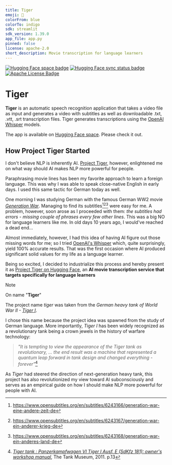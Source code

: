 ```yaml
---
title: Tiger
emoji: 🎥
colorFrom: blue
colorTo: indigo
sdk: streamlit
sdk_version: 1.39.0
app_file: app.py
pinned: false
license: apache-2.0
short_description: Movie transcription for language learners
---
```


[![Hugging Face space badge]][Hugging Face space URL]
[![Hugging Face sync status badge]][Hugging Face sync status URL]
[![Apache License Badge]][Apache License, Version 2.0]

Tiger
=====

__Tiger__ is an automatic speech recognition application that takes a video file as input and generates a video with
subtitles as well as downloadable .txt, .vtt, .srt transcription files. Tiger generates transcriptions using the
[OpenAI Whisper](https://openai.com/blog/whisper) models.

The app is available on [Hugging Face space][Project Tiger on Hugging Face]. Please check it out.

How Project Tiger Started
-------------------------

I don't believe NLP is inherently AI. [Project Tiger](), however, enlightened me on what way should AI makes NLP more
powerful for people.

Paraphrasing movie lines has been my favorite approach to learn a foreign language. This was why I was able to speak
close-native English in early days. I used this same tactic for German today as well.

One morning I was studying German with the famous German WW2 movie
[_Generation War_](https://youtu.be/TmyGPX23px4?si=wk3V62vLUe9zFzfo). Managing to find its subtitles[^1][^2][^3] were
easy for me. A problem, however, soon arose as I proceeded with them: _the subtitles had errors - missing couple of
phrases every few other lines_. This was a big NO for language learners like me. In old days 10 years ago, I would've
reached a dead end... 

[^1]: https://www.opensubtitles.org/en/subtitles/6243166/generation-war-eine-andere-zeit-de
[^2]: https://www.opensubtitles.org/en/subtitles/6243167/generation-war-ein-anderer-krieg-de
[^3]: https://www.opensubtitles.org/en/subtitles/6243168/generation-war-ein-anderes-land-de

Almost immediately, however, I had this idea of having AI figure out those missing words for me; so I tried
[OpenAI's Whisper](https://huggingface.co/spaces/openai/whisper) which, quite surprisingly, yield 100% accurate results.
That was the first occasion where AI produced significant solid values for my life as a language learner.

Being so excited, I decided to industrialize this process and hereby present it as [Project Tiger on Hugging Face], an
__AI movie transcription service that targets specifically for language learners__

> [!NOTE]
> 
> On name "__Tiger__"
>
> The project name _tiger_ was taken from the _German heavy tank of World War II -
> [Tiger I](https://tanks-encyclopedia.com/ww2/germany/panzer-vi_tiger.php#index17)_.
> 
> I chose this name because the project idea was spawned from the study of German language. More importantly, _Tiger I_
> has been widely recognized as a revolutionary tank being a crown jewels in the history of warfare technology: 
> 
> > _"It is tempting to view the appearance of the Tiger tank as revolutionary, ... the end result was a machine that
> > represented a quantum leap forward in tank design and changed everything - forever"_[^4]
> 
> As _Tiger_ had steered the direction of next-generation heavy tank, this project has also revolutionized my view
> toward AI subconsciously and serves as an empirical guide on how I should make NLP more powerful for people with AI.

[^4]: _[Tiger tank : Panzerkampfwagen VI Tiger I Ausf. E (SdKfz 181): owner's workshop manual](https://a.co/d/28OzPsK)_, The Tank Museum, 2011. p.13

[Apache License Badge]: https://img.shields.io/badge/Apache%202.0-F25910.svg?style=for-the-badge&logo=Apache&logoColor=white
[Apache License, Version 2.0]: https://www.apache.org/licenses/LICENSE-2.0

[Hugging Face space badge]: https://img.shields.io/badge/Hugging%20Face%20Space-tiger-FFD21E?style=for-the-badge&logo=huggingface&logoColor=white
[Hugging Face space URL]: https://huggingface.co/spaces/QubitPi/tiger

[Hugging Face sync status badge]: https://img.shields.io/github/actions/workflow/status/QubitPi/tiger/ci-cd.yaml?branch=master&style=for-the-badge&logo=github&logoColor=white&label=Hugging%20Face%20Sync%20Up
[Hugging Face sync status URL]: https://github.com/QubitPi/tiger/actions/workflows/ci-cd.yaml

[Project Tiger on Hugging Face]: https://huggingface.co/spaces/QubitPi/tiger